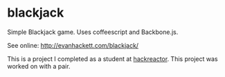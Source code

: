 # blackjack
Simple Blackjack game. Uses coffeescript and Backbone.js. 

See online: http://evanhackett.com/blackjack/

This is a project I completed as a student at [hackreactor](http://hackreactor.com). This project was worked on with a pair.
